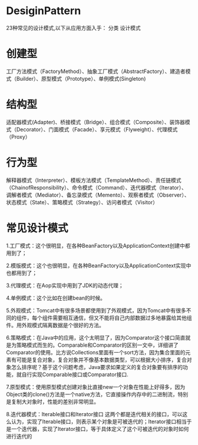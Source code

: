 # DesiginPattern

23种常见的设计模式,以下从应用方面入手：
分类	设计模式
# 创建型	
   工厂方法模式（FactoryMethod）、抽象工厂模式（AbstractFactory）、建造者模式（Builder）、原型模式（Prototype）、单例模式(Singleton)
 # 结构型	
 适配器模式(Adapter)、桥接模式（Bridge）、组合模式（Composite）、装饰器模式（Decorator）、门面模式（Facade）、享元模式（Flyweight）、代理模式（Proxy）
  # 行为型	
  解释器模式（Interpreter）、模板方法模式（TemplateMethod）、责任链模式（ChainofResponsibility）、命令模式（Command）、迭代器模式（Iterator）、调解者模式（Mediator）、备忘录模式（Memento）、观察者模式（Observer）、状态模式（State）、策略模式（Strategy）、访问者模式（Visitor）
  
 # 常见设计模式
1.工厂模式：这个很明显，在各种BeanFactory以及ApplicationContext创建中都用到了；

2.模版模式：这个也很明显，在各种BeanFactory以及ApplicationContext实现中也都用到了；

3.代理模式：在Aop实现中用到了JDK的动态代理；

4.单例模式：这个比如在创建bean的时候。

5.外观模式：Tomcat中有很多场景都使用到了外观模式，因为Tomcat中有很多不同的组件，每个组件需要相互通信，但又不能将自己内部数据过多地暴露给其他组件。用外观模式隔离数据是个很好的方法。

6.策略模式：在Java中的应用，这个太明显了，因为Comparator这个接口简直就是为策略模式而生的。Comparable和Comparator的区别一文中，详细讲了Comparator的使用。比方说Collections里面有一个sort方法，因为集合里面的元素有可能是复合对象，复合对象并不像基本数据类型，可以根据大小排序，复合对象怎么排序呢？基于这个问题考虑，Java要求如果定义的复合对象要有排序的功能，就自行实现Comparable接口或Comparator接口.

7.原型模式：使用原型模式创建对象比直接new一个对象在性能上好得多，因为Object类的clone()方法是一个native方法，它直接操作内存中的二进制流，特别是复制大对象时，性能的差别非常明显。

8.迭代器模式：Iterable接口和Iterator接口 这两个都是迭代相关的接口，可以这么认为，实现了Iterable接口，则表示某个对象是可被迭代的；Iterator接口相当于是一个迭代器，实现了Iterator接口，等于具体定义了这个可被迭代的对象时如何进行迭代的

